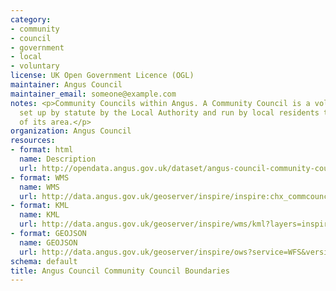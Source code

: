 ```yaml
---
category:
- community
- council
- government
- local
- voluntary
license: UK Open Government Licence (OGL)
maintainer: Angus Council
maintainer_email: someone@example.com
notes: <p>Community Councils within Angus. A Community Council is a voluntary organisation
  set up by statute by the Local Authority and run by local residents to act on behalf
  of its area.</p>
organization: Angus Council
resources:
- format: html
  name: Description
  url: http://opendata.angus.gov.uk/dataset/angus-council-community-council-boundaries
- format: WMS
  name: WMS
  url: http://data.angus.gov.uk/geoserver/inspire/inspire:chx_commcouncils/wms?service=WMS&request=GetMap
- format: KML
  name: KML
  url: http://data.angus.gov.uk/geoserver/inspire/wms/kml?layers=inspire:chx_commcouncils&mode=download
- format: GEOJSON
  name: GEOJSON
  url: http://data.angus.gov.uk/geoserver/inspire/ows?service=WFS&version=1.0.0&request=GetFeature&typeName=inspire:chx_commcouncils&outputFormat=application%2Fjson&srsName=EPSG:3857
schema: default
title: Angus Council Community Council Boundaries
---
```


